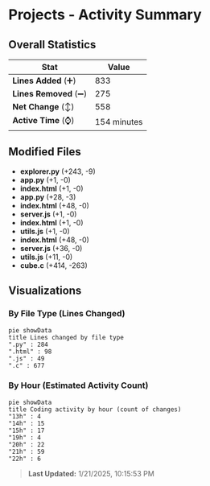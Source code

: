 # Projects - Activity Summary 

## Overall Statistics

| Stat                   | Value                                                             |
| ---------------------- | ----------------------------------------------------------------- |
| **Lines Added** (➕)   | 833                                          |
| **Lines Removed** (➖) | 275                                        |
| **Net Change** (↕)    | 558                |
| **Active Time** (⌚)   | 154 minutes |


## Modified Files
- **explorer.py** (+243, -9)
- **app.py** (+1, -0)
- **index.html** (+1, -0)
- **app.py** (+28, -3)
- **index.html** (+48, -0)
- **server.js** (+1, -0)
- **index.html** (+1, -0)
- **utils.js** (+1, -0)
- **index.html** (+48, -0)
- **server.js** (+36, -0)
- **utils.js** (+11, -0)
- **cube.c** (+414, -263)

## Visualizations

### By File Type (Lines Changed)

```mermaid
pie showData
title Lines changed by file type
".py" : 284
".html" : 98
".js" : 49
".c" : 677
```

### By Hour (Estimated Activity Count)

```mermaid
pie showData
title Coding activity by hour (count of changes)
"13h" : 4
"14h" : 15
"15h" : 17
"19h" : 4
"20h" : 22
"21h" : 59
"22h" : 6
```


> **Last Updated:** 1/21/2025, 10:15:53 PM